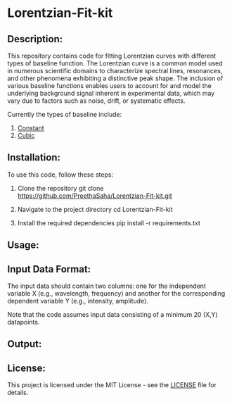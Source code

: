 # Lorentzian-Fit-kit

## Description:

This repository contains code for fitting Lorentzian curves with different types of baseline function. 
The Lorentzian curve is a common model used in numerous scientific domains to characterize spectral lines, resonances, and other phenomena exhibiting a distinctive peak shape. The inclusion of various baseline functions enables users to account for and model the underlying background signal inherent in experimental data, which may vary due to factors such as noise, drift, or systematic effects.

 Currently the types of  baseline include:

1. [Constant](https://github.com/PreethaSaha/Lorentzian-Fit-kit/blob/main/LorentzFit.py) 
2. [Cubic](https://github.com/PreethaSaha/Lorentzian-Fit-kit/blob/main/LorentzFit_cubic.py)

## Installation:
To use this code, follow these steps:

1. Clone the repository
   git clone https://github.com/PreethaSaha/Lorentzian-Fit-kit.git

2. Navigate to the project directory
   cd Lorentzian-Fit-kit

3. Install the required dependencies
   pip install -r requirements.txt

## Usage:

## Input Data Format:

The input data should contain two columns: one for the independent variable X (e.g., wavelength, frequency) and another for the corresponding dependent variable Y (e.g., intensity, amplitude). 

Note that the code assumes input data consisting of a minimum 20 (X,Y) datapoints.

## Output:

## License:

This project is licensed under the MIT License - see the [LICENSE](https://github.com/PreethaSaha/Lorentzian-Fit-kit/blob/main/LICENSE) file for details.




